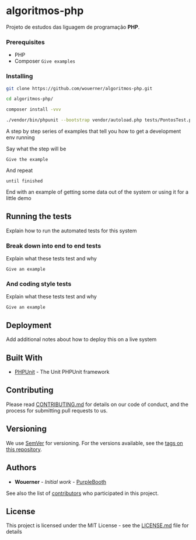 # algoritmos-php

Projeto de estudos das liguagem de programação **PHP**.

### Prerequisites

* PHP
* Composer
``
Give examples
``

### Installing


```sh
git clone https://github.com/wouerner/algoritmos-php.git
```

```sh
cd algoritmos-php/
```

```sh
composer install -vvv
```

```sh
./vendor/bin/phpunit --bootstrap vendor/autoload.php tests/PontosTest.php

```


A step by step series of examples that tell you how to get a development env running

Say what the step will be

``
Give the example
``

And repeat

``
until finished
``

End with an example of getting some data out of the system or using it for a little demo

## Running the tests

Explain how to run the automated tests for this system

### Break down into end to end tests

Explain what these tests test and why

``
Give an example
``

### And coding style tests

Explain what these tests test and why

``
Give an example
``

## Deployment

Add additional notes about how to deploy this on a live system

## Built With

* [PHPUnit](https://phpunit.de/) - The Unit PHPUnit framework

## Contributing

Please read [CONTRIBUTING.md](https://gist.github.com/PurpleBooth/b24679402957c63ec426) for details on our code of conduct, and the process for submitting pull requests to us.

## Versioning

We use [SemVer](http://semver.org/) for versioning. For the versions available, see the [tags on this repository](https://github.com/your/project/tags). 

## Authors

* **Wouerner** - *Initial work* - [PurpleBooth](https://github.com/wouerner)

See also the list of [contributors](https://github.com/your/project/contributors) who participated in this project.

## License

This project is licensed under the MIT License - see the [LICENSE.md](LICENSE.md) file for details
